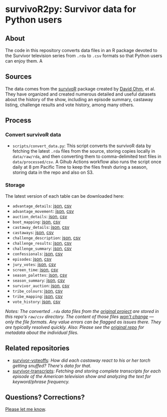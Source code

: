 # survivoR2py: Survivor data for Python users

## About

The code in this repository converts data files in an R package devoted to the Survivor television series from `.rda` to `.csv` formats so that Python users can enjoy them. A

## Sources

The data comes from the [survivoR](https://github.com/doehm/survivoR) package created by [David Ohm](https://github.com/doehm), et al. They have organized and created numerous detailed and useful datasets about the history of the show, including an episode summary, castaway listing, challenge results and vote history, among many others. 

## Process

### Convert survivoR data

- `scripts/convert_data.py`: This script converts the survivoR data by fetching the latest `.rda` files from the source, storing copies locally in `data/raw/rda`, and then converting them to comma-delimited text files in `data/processed/csv`. A Gihub Actions workflow also runs the script once daily at 8 pm Pacific Time to keep the files fresh during a season, storing data in the repo and also on S3.

### Storage

The latest version of each table can be downloaded here: 

- `advantage_details`: [json](https://stilesdata.com/survivor/survivoR2py/processed/json/advantage_details.json), [csv](http:stilesdata.com/survivor/survivor2py/processed/csv/advantage_details)
- `advantage_movement`: [json](https://stilesdata.com/survivor/survivoR2py/processed/json/advantage_movement.json), [csv](http:stilesdata.com/survivor/survivor2py/processed/csv/advantage_movement)
- `auction_details`: [json](https://stilesdata.com/survivor/survivoR2py/processed/json/auction_details.json), [csv](http:stilesdata.com/survivor/survivor2py/processed/csv/auction_details)
- `boot_mapping`: [json](https://stilesdata.com/survivor/survivoR2py/processed/json/boot_mapping.json), [csv](http:stilesdata.com/survivor/survivor2py/processed/csv/boot_mapping)
- `castaway_details`: [json](https://stilesdata.com/survivor/survivoR2py/processed/json/castaway_details.json), [csv](http:stilesdata.com/survivor/survivor2py/processed/csv/castaway_details)
- `castaways`: [json](https://stilesdata.com/survivor/survivoR2py/processed/json/castaways.json), [csv](http:stilesdata.com/survivor/survivor2py/processed/csv/castaways)
- `challenge_description`: [json](https://stilesdata.com/survivor/survivoR2py/processed/json/challenge_description.json), [csv](http:stilesdata.com/survivor/survivor2py/processed/csv/challenge_description)
- `challenge_results`: [json](https://stilesdata.com/survivor/survivoR2py/processed/json/challenge_results.json), [csv](http:stilesdata.com/survivor/survivor2py/processed/csv/challenge_results)
- `challenge_summary`: [json](https://stilesdata.com/survivor/survivoR2py/processed/json/challenge_summary.json), [csv](http:stilesdata.com/survivor/survivor2py/processed/csv/challenge_summary)
- `confessionals`: [json](https://stilesdata.com/survivor/survivoR2py/processed/json/confessionals.json), [csv](http:stilesdata.com/survivor/survivor2py/processed/csv/confessionals)
- `episodes`: [json](https://stilesdata.com/survivor/survivoR2py/processed/json/episodes.json), [csv](http:stilesdata.com/survivor/survivor2py/processed/csv/episodes)
- `jury_votes`: [json](https://stilesdata.com/survivor/survivoR2py/processed/json/jury_votes.json), [csv](http:stilesdata.com/survivor/survivor2py/processed/csv/jury_votes)
- `screen_time`: [json](https://stilesdata.com/survivor/survivoR2py/processed/json/screen_time.json), [csv](http:stilesdata.com/survivor/survivor2py/processed/csv/screen_time)
- `season_palettes`: [json](https://stilesdata.com/survivor/survivoR2py/processed/json/season_palettes.json), [csv](http:stilesdata.com/survivor/survivor2py/processed/csv/season_palettes)
- `season_summary`: [json](https://stilesdata.com/survivor/survivoR2py/processed/json/season_summary.json), [csv](http:stilesdata.com/survivor/survivor2py/processed/csv/season_summary)
- `survivor_auction`: [json](https://stilesdata.com/survivor/survivoR2py/processed/json/survivor_auction.json), [csv](http:stilesdata.com/survivor/survivor2py/processed/csv/survivor_auction)
- `tribe_colours`: [json](https://stilesdata.com/survivor/survivoR2py/processed/json/tribe_colours.json), [csv](http:stilesdata.com/survivor/survivor2py/processed/csv/tribe_colours)
- `tribe_mapping`: [json](https://stilesdata.com/survivor/survivoR2py/processed/json/tribe_mapping.json), [csv](http:stilesdata.com/survivor/survivor2py/processed/csv/tribe_mapping)
- `vote_history`: [json](https://stilesdata.com/survivor/survivoR2py/processed/json/vote_history.json), [csv](http:stilesdata.com/survivor/survivor2py/processed/csv/vote_history)

*Notes: The converted `.rda` data files from the [original project](https://github.com/doehm/survivoR/blob/master/README.md) are stored in this repo's `raw/csv` directory. The content of those files <ins>won't change</ins> — only the file formats. Any value errors can be flagged as issues there. They are typically resolved quickly. Also: Please see the [original repo](https://github.com/doehm/survivoR/blob/master/README.md) for metadata about the individual files.*

## Related repositories

- [survivor-voteoffs](https://github.com/stiles/survivor-voteoffs): *How did each castaway react to his or her torch getting snuffed? There's data for that.*
- [survivor-transcripts](https://github.com/stiles/survivor-transcripts): *Fetching and storing complete transcripts for each episode of the American television show and analyzing the text for keyword/phrase frequency.*


## Questions? Corrections? 

[Please let me know](mailto:mattstiles@gmail.com).
